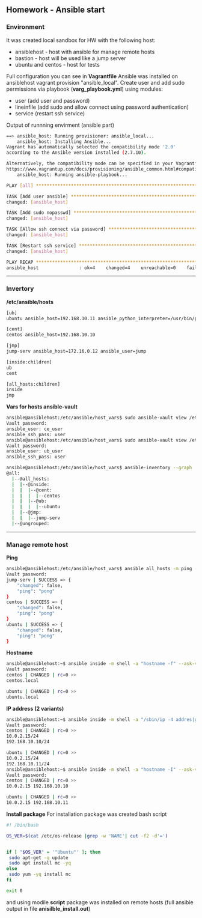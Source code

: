 
## Homework - Ansible start

### Environment
It was created local sandbox for HW with the following host:
+ ansiblehost - host with ansible for manage remote hosts
+ bastion - host will be used like a jump server
+ ubuntu and centos - host for tests

Full configuration you can see in **Vagrantfile**
Ansible was installed on ansiblehost vagrant provision "ansible_local".
Create user and add sudo permissions via playbook (**varg_playbook.yml**) using modules:
- user (add user and password)
- lineinfile (add sudo and allow connect using password authentication)
- service (restart ssh service)


Output of runnning envirment (ansible part)
```bash
==> ansible_host: Running provisioner: ansible_local...
    ansible_host: Installing Ansible...
Vagrant has automatically selected the compatibility mode '2.0'
according to the Ansible version installed (2.7.10).

Alternatively, the compatibility mode can be specified in your Vagrantfile:
https://www.vagrantup.com/docs/provisioning/ansible_common.html#compatibility_mode
    ansible_host: Running ansible-playbook...

PLAY [all] *********************************************************************

TASK [Add user ansible] ********************************************************
changed: [ansible_host]

TASK [Add sudo nopasswd] *******************************************************
changed: [ansible_host]

TASK [Allow ssh connect via password] ******************************************
changed: [ansible_host]

TASK [Restart ssh service] *****************************************************
changed: [ansible_host]

PLAY RECAP *********************************************************************
ansible_host               : ok=4    changed=4    unreachable=0    failed=0

```
---
### Invertory 
__/etc/ansible/hosts__
```bash
[ub]
ubuntu ansible_host=192.168.10.11 ansible_python_interpreter=/usr/bin/python3.6

[cent]
centos ansible_host=192.168.10.10

[jmp]
jump-serv ansible_host=172.16.0.12 ansible_user=jump

[inside:children]
ub
cent

[all_hosts:children]
inside
jmp
```
__Vars for hosts ansible-vault__
```bash
ansible@ansiblehost:/etc/ansible/host_vars$ sudo ansible-vault view /etc/ansible/host_vars/centos
Vault password:
ansible_user: ce_user
ansible_ssh_pass: user
ansible@ansiblehost:/etc/ansible/host_vars$ sudo ansible-vault view /etc/ansible/host_vars/ubuntu
Vault password:
ansible_user: ub_user
ansible_ssh_pass: user
```
```bash
ansible@ansiblehost:/etc/ansible/host_vars$ ansible-inventory --graph
@all:
  |--@all_hosts:
  |  |--@inside:
  |  |  |--@cent:
  |  |  |  |--centos
  |  |  |--@ub:
  |  |  |  |--ubuntu
  |  |--@jmp:
  |  |  |--jump-serv
  |--@ungrouped:

```
---
### Manage remote host
__Ping__

```bash
ansible@ansiblehost:/etc/ansible/host_vars$ ansible all_hosts -m ping --ask-vault-pass
Vault password:
jump-serv | SUCCESS => {
    "changed": false,
    "ping": "pong"
}
centos | SUCCESS => {
    "changed": false,
    "ping": "pong"
}
ubuntu | SUCCESS => {
    "changed": false,
    "ping": "pong"
}
```
__Hostname__
```bash
ansible@ansiblehost:~$ ansible inside -m shell -a "hostname -f" --ask-vault-pass
Vault password:
centos | CHANGED | rc=0 >>
centos.local

ubuntu | CHANGED | rc=0 >>
ubuntu.local
```
__IP address (2 variants)__
```bash
ansible@ansiblehost:~$ ansible inside -m shell -a "/sbin/ip -4 addres|grep inet|grep -v '127.'|cut -f6 -d' '" --ask-vault-pass
Vault password:
centos | CHANGED | rc=0 >>
10.0.2.15/24
192.168.10.10/24

ubuntu | CHANGED | rc=0 >>
10.0.2.15/24
192.168.10.11/24
ansible@ansiblehost:~$ ansible inside -m shell -a "hostname -I" --ask-vault-pass
Vault password:
centos | CHANGED | rc=0 >>
10.0.2.15 192.168.10.10

ubuntu | CHANGED | rc=0 >>
10.0.2.15 192.168.10.11
```
__Install package__
For installation package was created bash script
```bash
#! /bin/bash

OS_VER=$(cat /etc/os-release |grep -w 'NAME'| cut -f2 -d'=')


if [ "$OS_VER" = '"Ubuntu"' ]; then
 sudo apt-get -q update
 sudo apt install mc -yq
else
 sudo yum -yq install mc
fi

exit 0
```
and using modile **script** package was installed on remote hosts (full ansible output in file **anisilble_install.out**)